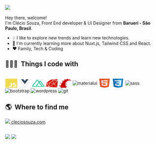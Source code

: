 <p aligh="left">
  <img  src="https://cleciosouza.com/wp-content/uploads/2023/10/cropped-logo-simbol-blu-3.png" width="100"/></br>
  <p>Hey there, welcome!</br>
  I'm Clécio Souza, Front End developer & Ui Designer from <b>Barueri - São Paulo, Brasil</b>.</p>

- 💡  I like to explore new trends and learn new technologies.
- 🌱 I'm currently learning more about Nuxt.js, Tailwind CSS and React.
- ❤ Family, Tech & Coding

## 👨🏻‍💻 &nbsp;Things I code with ##
<div style="display: inline_block"><br>  
  <img align="center" height="30" width="40" alt="javascript" src="https://raw.githubusercontent.com/devicons/devicon/master/icons/javascript/javascript-plain.svg">
  <img align="center" height="30" width="40" alt="vuejs" src="https://raw.githubusercontent.com/devicons/devicon/master/icons/vuejs/vuejs-plain.svg">          
  <img align="center" height="30" width="40" alt="nuxtjs" src="https://raw.githubusercontent.com/devicons/devicon/master/icons/nuxtjs/nuxtjs-plain.svg">
  <img align="center" height="30" width="40" alt="ruby" src="https://raw.githubusercontent.com/devicons/devicon/master/icons/ruby/ruby-plain.svg">
  <img align="center" height="30" width="40" alt="rails" src="https://raw.githubusercontent.com/devicons/devicon/master/icons/rails/rails-plain.svg">
  <img align="center" height="30" width="40" alt="materialui" src="https://cdn.jsdelivr.net/gh/devicons/devicon/icons/materialui/materialui-original.svg">
  <img align="center" height="30" width="40" alt="html5" src="https://raw.githubusercontent.com/devicons/devicon/master/icons/html5/html5-original.svg">
  <img align="center" height="30" width="40" alt="css3" src="https://raw.githubusercontent.com/devicons/devicon/master/icons/css3/css3-original.svg">
  <img align="center" height="30" width="40" alt="sass" src="https://cdn.jsdelivr.net/gh/devicons/devicon/icons/sass/sass-original.svg">
  <img align="center" height="30" width="40" alt="bootstrap" src="https://cdn.jsdelivr.net/gh/devicons/devicon/icons/bootstrap/bootstrap-plain.svg">
  <img align="center" height="30" width="40" alt="wordpress" src="https://cdn.worldvectorlogo.com/logos/wordpress-icon-1.svg">
  <img align="center" height="30" width="40" alt="git" src="https://cdn.jsdelivr.net/gh/devicons/devicon/icons/git/git-original.svg">
</div>

## 🌎 &nbsp;Where to find me ##

  <a href="https://www.cleciosouza.com" target="_blank"><img src="https://cleciosouza.com/wp-content/uploads/2023/10/cropped-logo-simbol-blu-3.png" width="30" > cleciosouza.com</a>
<div style="display: inline_block"><br> 
  <a href="https://www.linkedin.com/in/cleciosouza/" target="_blank"><img src="https://img.shields.io/badge/-LinkedIn-%230077B5?style=for-the-badge&logo=linkedin&logoColor=white" target="_blank"></a> 
  <a href = "mailto:clecio@gmail.com"><img src="https://img.shields.io/badge/-Gmail-%23333?style=for-the-badge&logo=gmail&logoColor=white" target="_blank"></a>
</div>